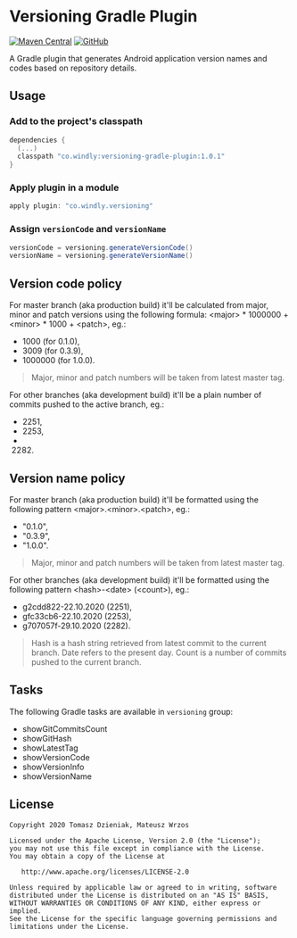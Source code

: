 # Versioning Gradle Plugin
[![Maven Central][mavenbadge-svg]][mavencentral] [![GitHub][license-svg]][license]

A Gradle plugin that generates Android application version names and codes based
on repository details.

## Usage

### Add to the project's classpath

```groovy
dependencies {
  (...)
  classpath "co.windly:versioning-gradle-plugin:1.0.1"
}
```

### Apply plugin in a module

```groovy
apply plugin: "co.windly.versioning"
```

### Assign `versionCode` and `versionName`

```groovy
versionCode = versioning.generateVersionCode()
versionName = versioning.generateVersionName()
```

## Version code policy

For master branch (aka production build) it'll be calculated from major, minor and
patch versions using the following formula: \<major\> * 1000000 + \<minor\> * 1000 + \<patch\>, eg.:

- 1000 (for 0.1.0),
- 3009 (for 0.3.9),
- 1000000 (for 1.0.0).

> Major, minor and patch numbers will be taken from latest master tag.

For other branches (aka development build) it'll be a plain number of commits
pushed to the active branch, eg.:

- 2251,
- 2253,
- 2282.

## Version name policy

For master branch (aka production build) it'll be formatted using the following
pattern \<major\>.\<minor\>.\<patch\>, eg.:

- "0.1.0",
- "0.3.9",
- "1.0.0".

> Major, minor and patch numbers will be taken from latest master tag.

For other branches (aka development build) it'll be formatted using the
following pattern \<hash\>-\<date\> (\<count\>), eg.:

- g2cdd822-22.10.2020 (2251),
- gfc33cb6-22.10.2020 (2253),
- g707057f-29.10.2020 (2282).

> Hash is a hash string retrieved from latest commit to the current branch.
> Date refers to the present day.
> Count is a number of commits pushed to the current branch.

## Tasks

The following Gradle tasks are available in `versioning` group:

- showGitCommitsCount
- showGitHash
- showLatestTag
- showVersionCode
- showVersionInfo
- showVersionName

## License

    Copyright 2020 Tomasz Dzieniak, Mateusz Wrzos

    Licensed under the Apache License, Version 2.0 (the "License");
    you may not use this file except in compliance with the License.
    You may obtain a copy of the License at

       http://www.apache.org/licenses/LICENSE-2.0

    Unless required by applicable law or agreed to in writing, software
    distributed under the License is distributed on an "AS IS" BASIS,
    WITHOUT WARRANTIES OR CONDITIONS OF ANY KIND, either express or implied.
    See the License for the specific language governing permissions and
    limitations under the License.

[license-svg]: https://img.shields.io/github/license/tommus/versioning-gradle-plugin.svg?color=97ca00
[license]: http://www.apache.org/licenses/LICENSE-2.0
[mavenbadge-svg]: https://img.shields.io/maven-central/v/co.windly/versioning-gradle-plugin.svg?color=97ca00
[mavencentral]: https://search.maven.org/artifact/co.windly/versioning-gradle-plugin
